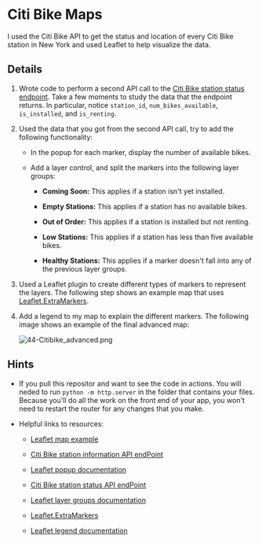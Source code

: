 # Citi Bike Maps

I used the Citi Bike API to get the status and location of every Citi Bike station in New York and used Leaflet to help visualize the data.  

## Details

1. Wrote code to perform a second API call to the [Citi Bike station status endpoint](https://gbfs.citibikenyc.com/gbfs/en/station_status.json). Take a few moments to study the data that the endpoint returns. In particular, notice `station_id`, `num_bikes_available`, `is_installed`, and `is_renting`.

2. Used the data that you got from the second API call, try to add the following functionality:

    * In the popup for each marker, display the number of available bikes.

    * Add a layer control, and split the markers into the following layer groups:

        * **Coming Soon:** This applies if a station isn't yet installed.

        * **Empty Stations:** This applies if a station has no available bikes.

        * **Out of Order:** This applies if a station is installed but not renting.

        * **Low Stations:** This applies if a station has less than five available bikes.

        * **Healthy Stations:** This applies if a marker doesn't fall into any of the previous layer groups.

3. Used a Leaflet plugin to create different types of markers to represent the layers. The following step shows an example map that uses [Leaflet.ExtraMarkers](https://github.com/coryasilva/Leaflet.ExtraMarkers).

4. Add a legend to my map to explain the different markers. The following image shows an example of the final advanced map:

      ![44-Citibike_advanced.png](https://github.com/ItsGreyedOut/CitiBike/blob/master/static/image/44-Citibike_advanced.png)

## Hints

* If you pull this repositor and want to see the code in actions.  You will neded to run `python -m http.server` in the folder that contains your files. Because you'll do all the work on the front end of your app, you won't need to restart the router for any changes that you make.

* Helpful links to resources:

  * [Leaflet map example](https://leafletjs.com/reference-1.7.1.html#map-example)

  * [Citi Bike station information API endPoint](https://gbfs.citibikenyc.com/gbfs/en/station_information.json)

  * [Leaflet popup documentation](http://leafletjs.com/reference.html#popup)

  * [Citi Bike station status API endPoint](https://gbfs.citibikenyc.com/gbfs/en/station_status.json)

  * [Leaflet layer groups documentation](http://leafletjs.com/examples/layers-control/)

  * [Leaflet.ExtraMarkers](https://github.com/coryasilva/Leaflet.ExtraMarkers)

  * [Leaflet legend documentation](http://leafletjs.com/examples/choropleth/#custom-legend-control)
  
